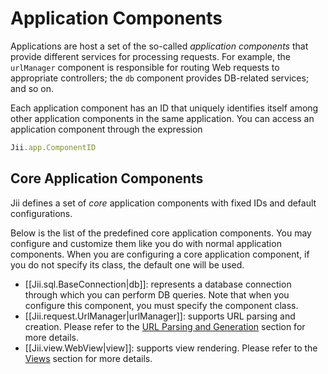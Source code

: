 Application Components
======================

Applications are host a set of the so-called *application components* that provide different services for processing
requests. For example, the `urlManager` component is responsible for routing Web requests to appropriate controllers;
the `db` component provides DB-related services; and so on.

Each application component has an ID that uniquely identifies itself among other application components
in the same application. You can access an application component through the expression

```js
Jii.app.ComponentID
```


## Core Application Components <span id="core-application-components"></span>

Jii defines a set of *core* application components with fixed IDs and default configurations.

Below is the list of the predefined core application components. You may configure and customize them
like you do with normal application components. When you are configuring a core application component,
if you do not specify its class, the default one will be used.

* [[Jii.sql.BaseConnection|db]]: represents a database connection through which you can perform DB queries.
  Note that when you configure this component, you must specify the component class.
* [[Jii.request.UrlManager|urlManager]]: supports URL parsing and creation.
  Please refer to the [URL Parsing and Generation](runtime-routing) section for more details.
* [[Jii.view.WebView|view]]: supports view rendering.
  Please refer to the [Views](structure-views) section for more details.

